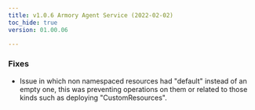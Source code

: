 ```yaml
---
title: v1.0.6 Armory Agent Service (2022-02-02)
toc_hide: true
version: 01.00.06

---
```


### Fixes
* Issue in which non namespaced resources had "default" instead of an empty one, this was preventing operations on them or related to those kinds such as deploying "CustomResources".
